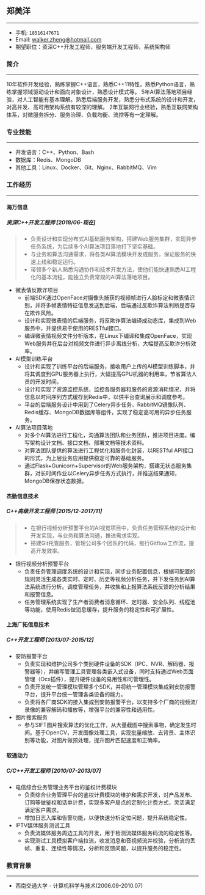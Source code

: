 ## 郑美洋
---
- 手机: `18516147671`
- Email: [walker.zheng@hotmail.com](mailto:walker.zheng@hotmail.com)
- 期望职位：资深C++开发工程师，服务端开发工程师，系统架构师

### 简介
---
10年软件开发经验，熟练掌握C++语言，熟悉C++11特性，熟悉Python语言，熟练掌握领域驱动设计和面向对象设计，熟悉设计模式等。
5年AI算法落地项目经验，对人工智能有基本理解。熟悉后端服务开发，熟悉分布式系统的设计和开发，对高并发、高可用架构系统有较深的理解。
2年互联网行业经验，熟悉互联网架构体系，对微服务拆分、服务治理、负载均衡、流控等有一定理解。

### 专业技能
---
- 开发语言：C++、Python、Bash
- 数据库：Redis、MongoDB
- 其他工具：Linux、Docker、Git、Nginx、RabbitMQ、Vim

### 工作经历
---
#### 海万信息
##### 资深C++开发工程师 [2018/06-现在]
>  - 负责设计和实现分布式AI基础服务架构，搭建Web服务集群，实现异步任务系统，为后续多个AI算法项目落地打下坚实基础。
>  - 与业务和算法沟通需求，将各类AI算法模块开发成服务，保证服务的快速上线和稳定运行。
>  - 带领多个新人熟悉沟通协作和技术开发方法，使他们能快速熟悉AI工程化的基本流程，能独立负责常规的AI算法落地项目。
- 微表情反欺诈项目
  - 前端SDK通过OpenFace对摄像头捕获的视频帧进行人脸标定和微表情识别，并将多帧表情特征信息发送到后端，后端通过反欺诈算法判断是否存在欺诈风险。
  - 设计和实现微表情的后端服务，将反欺诈算法编译成动态库，集成到Web服务中，并提供易于使用的RESTful接口。
  - 编译微表情视频文件分析版本，在Linux下编译和集成OpenFace，实现Web服务并在后台对视频文件进行异步离线分析，大幅提高反欺诈分析效率。
- AI模型训练平台
  - 设计和实现了训练平台的后端服务，接收用户上传的AI模型训练脚本，并将其调度到GPU服务器上执行，大幅提高GPU机器的利用率，节省算法人员的开发时间。
  - 设计和实现了资源监控系统，监控各服务器和服务的资源消耗情况，并将信息以时间序列方式缓存到Redis中，以供平台查询展示和调度参考。
  - 平台的后端服务设计中用到了Celery异步任务、RabbitMQ镜像队列、Redis缓存、MongoDB数据库等组件，实现了稳定高可用的异步任务服务。
- AI算法项目落地
  - 对多个AI算法进行工程化，沟通算法团队和业务团队，推进项目进度。编写架构设计文档、接口文档、部署文档等技术资料。
  - 对算法团队提供的算法进行工程优化和服务化封装，以RESTful API接口的形式，为上层业务应用提供稳定可靠的基础服务。
  - 通过Flask+Gunicorn+Supervisor的Web服务架构，搭建无状态服务集群，对长时间作业以Celery异步任务方式执行，并推送结果通知，MongoDB保存状态数据。

#### 杰勤信息技术
##### C++高级开发工程师 [2015/12-2017/11]
> - 在银行视频分析预警平台的AI视觉项目中，负责任务管理系统的设计和开发实现，与业务和算法沟通，推进需求实现。
> - 搭建Git托管服务，管理公司多个团队的代码，推行Gitflow工作流，提高开发效率。
- 银行视频分析预警平台
  - 负责任务管理调度系统的设计和实现，同步业务配置信息，根据可配置的规则灵活生成各类实时、定时、历史等视频分析任务，并下发任务到AI算法系统进行分析。调度管理任务，并收集和上报算法系统反馈的分析结果和报警信息。
  - 任务管理系统实现了生产者消费者消息循环、定时器、安全队列、线程池等功能，使用Redis做消息缓存，提升服务的稳定性和可扩展性。

#### 上海广拓信息技术
##### C++开发工程师 [2013/07-2015/12]
- 安防报警平台
  - 负责实现和维护公司多个类别硬件设备的SDK（IPC、NVR、解码器、报警器等），并编写管理工具管理各类嵌入式设备，同时支持通过Web页面管理（Ocx插件），提升硬件设备的易用性和可管理性。
  - 负责开发统一管理模块管理多个SDK，并将统一管理模块集成到安防报警平台，提升平台统一管理各类设备的能力。
  - 负责将各厂商SDK的接入集成到安防报警平台，以支持多个厂商的视频流/录像的兼容解码和播放等，增强平台的兼容性和通用性。
- 图片搜索服务
  - 参与SIFT图片搜索算法的优化工作，从大量截图中搜索事物，确定发生时间。基于OpenCV，开发图像处理工具，实现批量缩放、去背景、主体识别等功能，对图片做预处理，提升图片匹配速度和正确率。

#### 软通动力
##### C/C++开发工程师 [2010/07-2013/07]
- 电信综合业务管理业务平台的鉴权计费模块
  - 负责综合业务管理平台的鉴权计费模块的维护和需求开发，对产品发布、订购等做鉴权和话单计费，实现多客户局点的定制化计费方式，灵活满足满足客户需求。
  - 增加日志入库和告警功能，以便快速分析定位问题，提升系统稳定性。
- IPTV媒体服务测试工具
  - 负责流媒体服务周边工具的开发，用于检测流媒体服务码流的稳定性等。
  - 实现测试工具模拟客户端拉流，收发消息和音视频流并校验，分析流的丢帧、重复、连续性等情况，分析和反馈问题，以提升服务的稳定性。

### 教育背景
---
- 西南交通大学 - 计算机科学与技术(2006.09-2010.07)